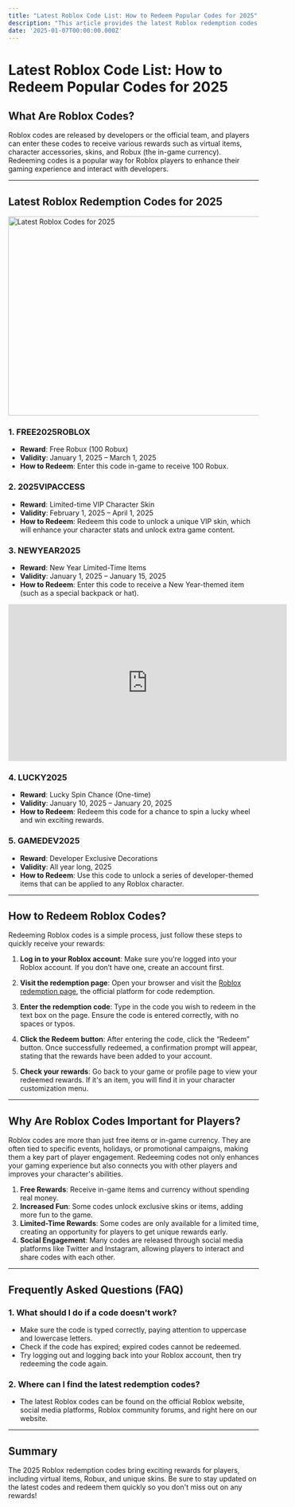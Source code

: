```yaml
---
title: "Latest Roblox Code List: How to Redeem Popular Codes for 2025"
description: "This article provides the latest Roblox redemption codes for 2025, showing you how to quickly redeem these popular codes and enhance your gaming experience!"
date: '2025-01-07T00:00:00.000Z'
---
```


# Latest Roblox Code List: How to Redeem Popular Codes for 2025

## What Are Roblox Codes?

Roblox codes are released by developers or the official team, and players can enter these codes to receive various rewards such as virtual items, character accessories, skins, and Robux (the in-game currency). Redeeming codes is a popular way for Roblox players to enhance their gaming experience and interact with developers.

---

## Latest Roblox Redemption Codes for 2025

<img src="/public/pic/fruitmaster-gameplay.png" alt="Latest Roblox Codes for 2025" width="600" height="400">

### 1. **FREE2025ROBLOX**
   - **Reward**: Free Robux (100 Robux)
   - **Validity**: January 1, 2025 – March 1, 2025
   - **How to Redeem**: Enter this code in-game to receive 100 Robux.

### 2. **2025VIPACCESS**
   - **Reward**: Limited-time VIP Character Skin
   - **Validity**: February 1, 2025 – April 1, 2025
   - **How to Redeem**: Redeem this code to unlock a unique VIP skin, which will enhance your character stats and unlock extra game content.

### 3. **NEWYEAR2025**
   - **Reward**: New Year Limited-Time Items
   - **Validity**: January 1, 2025 – January 15, 2025
   - **How to Redeem**: Enter this code to receive a New Year-themed item (such as a special backpack or hat).

<iframe width="560" height="315" src="https://www.youtube.com/embed/wsMKQCa7PtM?si=DffZ2A43i3UIVrSy" title="YouTube video player" frameborder="0" allow="accelerometer; autoplay; clipboard-write; encrypted-media; gyroscope; picture-in-picture; web-share" referrerpolicy="strict-origin-when-cross-origin" allowfullscreen></iframe>

### 4. **LUCKY2025**
   - **Reward**: Lucky Spin Chance (One-time)
   - **Validity**: January 10, 2025 – January 20, 2025
   - **How to Redeem**: Redeem this code for a chance to spin a lucky wheel and win exciting rewards.

### 5. **GAMEDEV2025**
   - **Reward**: Developer Exclusive Decorations
   - **Validity**: All year long, 2025
   - **How to Redeem**: Use this code to unlock a series of developer-themed items that can be applied to any Roblox character.

---

## How to Redeem Roblox Codes?

Redeeming Roblox codes is a simple process, just follow these steps to quickly receive your rewards:

1. **Log in to your Roblox account**:
   Make sure you're logged into your Roblox account. If you don’t have one, create an account first.

2. **Visit the redemption page**:
   Open your browser and visit the [Roblox redemption page](https://www.roblox.com/redeem), the official platform for code redemption.

3. **Enter the redemption code**:
   Type in the code you wish to redeem in the text box on the page. Ensure the code is entered correctly, with no spaces or typos.

4. **Click the Redeem button**:
   After entering the code, click the “Redeem” button. Once successfully redeemed, a confirmation prompt will appear, stating that the rewards have been added to your account.

5. **Check your rewards**:
   Go back to your game or profile page to view your redeemed rewards. If it's an item, you will find it in your character customization menu.

---

## Why Are Roblox Codes Important for Players?

Roblox codes are more than just free items or in-game currency. They are often tied to specific events, holidays, or promotional campaigns, making them a key part of player engagement. Redeeming codes not only enhances your gaming experience but also connects you with other players and improves your character's abilities.

1. **Free Rewards**: Receive in-game items and currency without spending real money.
2. **Increased Fun**: Some codes unlock exclusive skins or items, adding more fun to the game.
3. **Limited-Time Rewards**: Some codes are only available for a limited time, creating an opportunity for players to get unique rewards early.
4. **Social Engagement**: Many codes are released through social media platforms like Twitter and Instagram, allowing players to interact and share codes with each other.

---

## Frequently Asked Questions (FAQ)

### 1. **What should I do if a code doesn't work?**
   - Make sure the code is typed correctly, paying attention to uppercase and lowercase letters.
   - Check if the code has expired; expired codes cannot be redeemed.
   - Try logging out and logging back into your Roblox account, then try redeeming the code again.

### 2. **Where can I find the latest redemption codes?**
   - The latest Roblox codes can be found on the official Roblox website, social media platforms, Roblox community forums, and right here on our website.

---

## Summary

The 2025 Roblox redemption codes bring exciting rewards for players, including virtual items, Robux, and unique skins. Be sure to stay updated on the latest codes and redeem them quickly so you don't miss out on any rewards!


